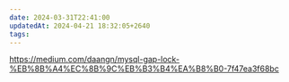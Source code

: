 ```yaml
---
date: 2024-03-31T22:41:00
updatedAt: 2024-04-21 18:32:05+2640
tags: 
---
```

https://medium.com/daangn/mysql-gap-lock-%EB%8B%A4%EC%8B%9C%EB%B3%B4%EA%B8%B0-7f47ea3f68bc
